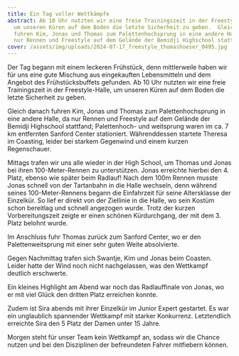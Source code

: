 ```yaml
---
title: Ein Tag voller Wettkämpfe
abstract: Ab 10 Uhr nutzten wir eine freie Trainingszeit in der Freestyle-Halle,
  um unseren Küren auf dem Boden die letzte Sicherheit zu geben.  Gleich danach
  fuhren Kim, Jonas und Thomas zum Palettenhochsprung in eine andere Halle, da
  nur Rennen und Freestyle auf dem Gelände der Bemidji Highschool stattfand.
cover: /assets/img/uploads/2024-07-17_freestyle_thomashoeser_0495.jpg
---
```

Der Tag begann mit einem leckeren Frühstück, denn mittlerweile haben wir für uns eine gute Mischung aus eingekauften Lebensmitteln und dem Angebot des Frühstücksbuffets gefunden. Ab 10 Uhr nutzten wir eine freie Trainingszeit in der Freestyle-Halle, um unseren Küren auf dem Boden die letzte Sicherheit zu geben.

Gleich danach fuhren Kim, Jonas und Thomas zum Palettenhochsprung in eine andere Halle, da nur Rennen und Freestyle auf dem Gelände der Bemidji Highschool stattfand; Palettenhoch- und weitsprung waren im ca. 7 km entfernten Sanford Center stationiert. Währenddessen startete Theresa im Coasting, leider bei starkem Gegenwind und einem kurzen Regenschauer.

Mittags trafen wir uns alle wieder in der High School, um Thomas und Jonas bei ihren 100-Meter-Rennen zu unterstützen. Jonas erreichte hierbei den 4. Platz, ebenso wie später beim Radlauf! Nach dem 100m Rennen musste Jonas schnell von der Tartanbahn in die Halle wechseln, denn während seines 100-Meter-Rennens begann die Einfahrzeit für seine Altersklasse der Einzelkür. So lief er direkt von der Ziellinie in die Halle, wo sein Kostüm schon bereitlag und schnell angezogen wurde. Trotz der kurzen Vorbereitungszeit zeigte er einen schönen Kürdurchgang, der mit dem 3. Platz belohnt wurde.

Im Anschluss fuhr Thomas zurück zum Sanford Center, wo er den Palettenweitsprung mit einer sehr guten Weite absolvierte.

Gegen Nachmittag trafen sich Swantje, Kim und Jonas beim Coasten. Leider hatte der Wind noch nicht nachgelassen, was den Wettkampf deutlich erschwerte.

Ein kleines Highlight am Abend war noch das Radlauffinale von Jonas, wo er mit viel Glück den dritten Platz erreichen konnte.

Zudem ist Sira abends mit ihrer Einzelkür im Junior Expert gestartet. Es war ein unglaublich spannender Wettkampf mit starker Konkurrenz. Letztendlich erreichte Sira den 5 Platz der Damen unter 15 Jahre.

Morgen steht für unser Team kein Wettkampf an, sodass wir die Chance nutzen und bei den Disziplinen der befreundeten Fahrer mitfiebern können.
